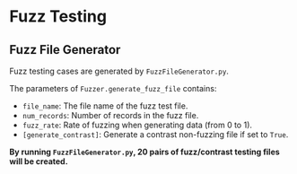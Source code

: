 # Fuzz Testing

## Fuzz File Generator

Fuzz testing cases are generated by `FuzzFileGenerator.py`.

The parameters of `Fuzzer.generate_fuzz_file` contains:

* `file_name`: The file name of the fuzz test file.
* `num_records`: Number of records in the fuzz file.
* `fuzz_rate`: Rate of fuzzing when generating data (from 0 to 1).
* `[generate_contrast]`: Generate a contrast non-fuzzing file if set to `True`.

**By running `FuzzFileGenerator.py`, 20 pairs of fuzz/contrast testing files will be created.**